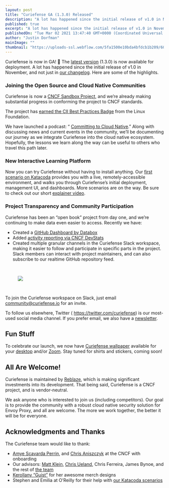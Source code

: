 ```yaml
---
layout: post
title: "Curiefense GA (1.3.0) Released"
description: "A lot has happened since the initial release of v1.0 in November, and not just in our changelog. Here are some of the highlights."
published: true
excerpt: "A lot has happened since the initial release of v1.0 in November, and not just in our changelog. Here are some of the highlights."
publishedOn: "Tue Mar 02 2021 13:47:40 GMT+0000 (Coordinated Universal Time)"
author: "Justin Dorfman"
mainImage: ""
thumbnail: "https://uploads-ssl.webflow.com/5fa1500e10bda4bfdcb1b209/603d4cb85cb5d722b7998c07_Frame%201.png"
---
```


<p>
    Curiefense is now in GA! 🎉 The <a href="https://docs.curiefense.io/v/1.3.0/installation/getting-started-with-curiefense">latest version</a> (1.3.0) is now available for deployment. A lot has happened since the initial release of v1.0
    in November, and not just in <a href="https://docs.curiefense.io/v/1.3.0/reference/release-notes">our changelog</a>. Here are some of the highlights.
</p>
<h3>Joining the Open Source and Cloud Native Communities</h3>
<p>
    Curiefense is now a <a href="https://www.curiefense.io/post/now-a-cncf-sandbox-project">CNCF Sandbox Project</a>, and we’re already making substantial progress in conforming the project to CNCF standards.&nbsp;
    <br />
</p>
<p>
    The project has <a href="https://bestpractices.coreinfrastructure.org/en/projects/4576">earned the CII Best Practices Badge</a> from the Linux Foundation.
    <br />
</p>
<p>
    We have launched a podcast: “ <a href="https://ctcn.fireside.fm/1">Committing to Cloud Native</a>.” Along with discussing news and current events in the community, we’ll be documenting our journey as we integrate Curiefense into the
    cloud native ecosystem. Hopefully, the lessons we learn along the way can be useful to others who travel this path later.&nbsp;&nbsp;&nbsp;
</p>
<h3>New Interactive Learning Platform</h3>
<p>
    Now you can try Curiefense without having to install anything. Our <a href="https://www.katacoda.com/curiefense/scenarios/getting-started">first scenario on Katacoda</a> provides you with a live, remotely-accessible environment, and
    walks you through Curiefense’s initial deployment, management UI, and dashboards. More scenarios are on the way. Be sure to check out our short <a href="https://www.youtube.com/watch?v=HkoDPW46a8I">explainer video</a>.
</p>
<h3>Project Transparency and Community Participation</h3>
<p>
    Curiefense has been an “open book” project from day one, and we’re continuing to make data even easier to access. Recently we have:
    <br />
</p>
<ul>
    <li>
        Created a
        <a href="https://app.databox.com/datawall/3ddf913b2db3bb4f53586ec27aaee63106008ba72">GitHub Dashboard by Databox</a>
    </li>
    <li>
        Added
        <a href="https://curiefense.devstats.cncf.io/d/8/dashboards?orgId=1&from=now-7d&to=now-1h&refresh=15m">activity reporting via CNCF DevStats</a>
    </li>
    <li>
        Created multiple granular channels in the Curiefense Slack workspace, making it easier to follow and participate in specific parts in the project. Slack members can interact with project maintainers, and can also subscribe to our
        realtime GitHub repository feed.
    </li>
</ul>
<p>
    <br />
</p>
<figure class="w-richtext-figure-type-image w-richtext-align-center">
    <div>
        <img
            src="https://uploads-ssl.webflow.com/5fa1500e10bda4bfdcb1b209/603d1f417e492c8d476094cf_8TxW2CC76Y5PPK724sbfuKUYj45-nKtkomQVjv0NG2n38a6ajhYrzbA_FNlDX5ud8BkafIweJ7uor_WF-dvSTDsDmmyWK3lXOK180j2rFOT3XaHK3MClYjtVrAARmPVMBMFrFt27.png"
            width="auto"
            height="auto"
            loading="auto"
        />
    </div>
</figure>
<p>
    <br />
</p>
<p>
    To join the Curiefense workspace on Slack, just email <a href="mailto:community@curiefense.io">community@curiefense.io</a> for an invite.
    <br />
</p>
<p>
    To follow us elsewhere, Twitter ( <a href="https://twitter.com/curiefense">https://twitter.com/curiefense</a>) is our most-used social media channel. If you prefer email, we also have a
    <a href="http://eepurl.com/hnnmpj">newsletter</a>.&nbsp;
</p>
<h2>Fun Stuff</h2>
<p>
    To celebrate our launch, we now have <a href="https://github.com/curiefense/media/blob/main/README.md#-wallpaper">Curiefense wallpaper</a> available for your
    <a href="https://github.com/curiefense/media/blob/main/README.md#-wallpaper">desktop</a> and/or <a href="https://github.com/curiefense/media/blob/main/README.md#-zoom-virtual-backgrounds">Zoom</a>. Stay tuned for shirts and stickers,
    coming soon!
</p>
<h2>All Are Welcome!</h2>
<p>
    Curiefense is maintained by <a href="https://www.reblaze.com/">Reblaze</a>, which is making significant investments into its development. That being said, Curiefense is a CNCF project, and is vendor-neutral.&nbsp;
    <br />
</p>
<p>
    We ask anyone who is interested to join us (including competitors). Our goal is to provide the community with a robust cloud native security solution for Envoy Proxy, and all are welcome. The more we work together, the better it will be
    for everyone.
</p>
<h2>Acknowledgments and Thanks</h2>
<p>
    The Curiefense team would like to thank:&nbsp;
    <br />
</p>
<ul>
    <li><a href="https://twitter.com/amye">Amye Scavarda Perrin</a>, and <a href="https://twitter.com/cra">Chris Aniszczyk</a> at the CNCF with onboarding</li>
    <li>
        Our advisors: <a href="https://twitter.com/mattklein123">Matt Klein</a>, <a href="https://twitter.com/ChrisUeland">Chris Ueland</a>, Chris Ferreira, James Bynoe, and the rest of
        <a href="https://www.curiefense.io/about-us">the team</a>
    </li>
    <li><a href="https://twitter.com/g_uist">Kerollany “Guist”</a> for her awesome merch designs</li>
    <li>
        Stephen and Emilia at O’Reilly for their help with
        <a href="https://www.katacoda.com/curiefense">our Katacoda scenarios</a>
    </li>
</ul>
